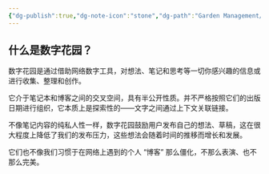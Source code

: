 ```yaml
---
{"dg-publish":true,"dg-note-icon":"stone","dg-path":"Garden Management/Digital Garden.md","permalink":"/Garden Management/Digital Garden/","dgPassFrontmatter":true,"noteIcon":"stone","created":"2024-10-29T20:51:39.117+08:00","updated":"2024-10-29T21:01:27.072+08:00"}
---
```


## 什么是数字花园？

数字花园是通过借助网络数字工具，对想法、笔记和思考等一切你感兴趣的信息或进行收集、整理和创作。

它介于笔记本和博客之间的交叉空间，具有半公开性质。并不严格按照它们的出版日期进行组织，它本质上是探索性的——文字之间通过上下文关联链接。

不像笔记内容的纯私人性一样，数字花园鼓励用户发布自己的想法、草稿，这在很大程度上降低了我们的发布压力，这些想法会随着时间的推移而增长和发展。

它们也不像我们习惯于在网络上遇到的个人 “博客” 那么僵化，不那么表演、也不那么完美。
